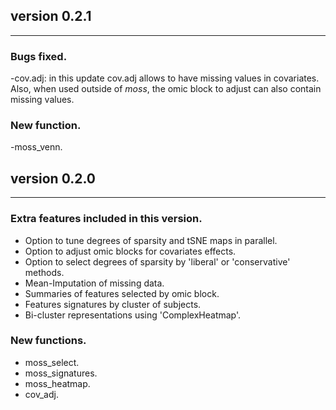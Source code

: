 ## version 0.2.1

---

### Bugs fixed.
-cov.adj: in this update cov.adj allows to have missing values in covariates.
Also, when used outside of $moss$, the omic block to adjust can also contain
missing values.

### New function.
-moss_venn.

## version 0.2.0

---


### Extra features included in this version.

- Option to tune degrees of sparsity and tSNE maps in parallel.
- Option to adjust omic blocks for covariates effects.
- Option to select degrees of sparsity by 'liberal' or 'conservative' methods.
- Mean-Imputation of missing data.
- Summaries of features selected by omic block.
- Features signatures by cluster of subjects.
- Bi-cluster representations using 'ComplexHeatmap'.

### New functions.
- moss_select.
- moss_signatures.
- moss_heatmap.
- cov_adj.
